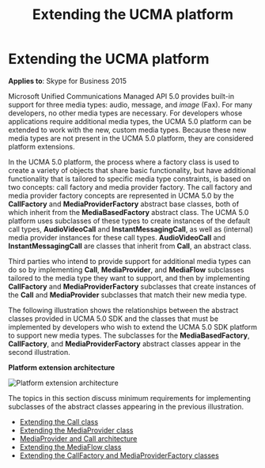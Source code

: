 ﻿---
title: Extending the UCMA platform
TOCTitle: Extending the UCMA platform
ms:assetid: b1575336-4ee4-46a0-80ac-62b1731deec9
ms:mtpsurl: https://msdn.microsoft.com/library/Dn466092(v=office.16)
ms:contentKeyID: 65240017
ms.date: 07/27/2015
mtps_version: v=office.16
---

# Extending the UCMA platform


**Applies to**: Skype for Business 2015

Microsoft Unified Communications Managed API 5.0 provides built-in support for three media types: audio, message, and *image* (Fax). For many developers, no other media types are necessary. For developers whose applications require additional media types, the UCMA 5.0 platform can be extended to work with the new, custom media types. Because these new media types are not present in the UCMA 5.0 platform, they are considered platform extensions.

In the UCMA 5.0 platform, the process where a factory class is used to create a variety of objects that share basic functionality, but have additional functionality that is tailored to specific media type constraints, is based on two concepts: call factory and media provider factory. The call factory and media provider factory concepts are represented in UCMA 5.0 by the **CallFactory** and **MediaProviderFactory** abstract base classes, both of which inherit from the **MediaBasedFactory** abstract class. The UCMA 5.0 platform uses subclasses of these types to create instances of the default call types, **AudioVideoCall** and **InstantMessagingCall**, as well as (internal) media provider instances for these call types. **AudioVideoCall** and **InstantMessagingCall** are classes that inherit from **Call**, an abstract class.

Third parties who intend to provide support for additional media types can do so by implementing **Call**, **MediaProvider**, and **MediaFlow** subclasses tailored to the media type they want to support, and then by implementing **CallFactory** and **MediaProviderFactory** subclasses that create instances of the **Call** and **MediaProvider** subclasses that match their new media type.

The following illustration shows the relationships between the abstract classes provided in UCMA 5.0 SDK and the classes that must be implemented by developers who wish to extend the UCMA 5.0 SDK platform to support new media types. The subclasses for the **MediaBasedFactory**, **CallFactory**, and **MediaProviderFactory** abstract classes appear in the second illustration.

**Platform extension architecture**
  
![Platform extension architecture](images/Dn466092.ExtensionArch(Office.16).png "Platform extension architecture")

The topics in this section discuss minimum requirements for implementing subclasses of the abstract classes appearing in the previous illustration.

- [Extending the Call class](extending-the-call-class.md)
- [Extending the MediaProvider class](extending-the-mediaprovider-class.md)
- [MediaProvider and Call architecture](mediaprovider-and-call-architecture.md)
- [Extending the MediaFlow class](extending-the-mediaflow-class.md)
- [Extending the CallFactory and MediaProviderFactory classes](extending-the-callfactory-and-mediaproviderfactory-classes.md)

